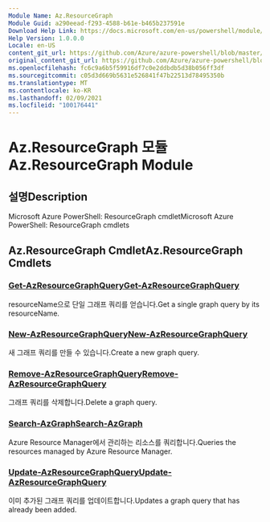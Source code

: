 ```yaml
---
Module Name: Az.ResourceGraph
Module Guid: a290eead-f293-4588-b61e-b465b237591e
Download Help Link: https://docs.microsoft.com/en-us/powershell/module/az.resourcegraph
Help Version: 1.0.0.0
Locale: en-US
content_git_url: https://github.com/Azure/azure-powershell/blob/master/src/ResourceGraph/ResourceGraph/help/Az.ResourceGraph.md
original_content_git_url: https://github.com/Azure/azure-powershell/blob/master/src/ResourceGraph/ResourceGraph/help/Az.ResourceGraph.md
ms.openlocfilehash: fc6c9a6b5f59916df7c0e2ddbdb5d38b056ff3df
ms.sourcegitcommit: c05d3d669b5631e526841f47b22513d78495350b
ms.translationtype: MT
ms.contentlocale: ko-KR
ms.lasthandoff: 02/09/2021
ms.locfileid: "100176441"
---
```

# <span data-ttu-id="2fa56-101">Az.ResourceGraph 모듈</span><span class="sxs-lookup"><span data-stu-id="2fa56-101">Az.ResourceGraph Module</span></span>
## <span data-ttu-id="2fa56-102">설명</span><span class="sxs-lookup"><span data-stu-id="2fa56-102">Description</span></span>
<span data-ttu-id="2fa56-103">Microsoft Azure PowerShell: ResourceGraph cmdlet</span><span class="sxs-lookup"><span data-stu-id="2fa56-103">Microsoft Azure PowerShell: ResourceGraph cmdlets</span></span>

## <span data-ttu-id="2fa56-104">Az.ResourceGraph Cmdlet</span><span class="sxs-lookup"><span data-stu-id="2fa56-104">Az.ResourceGraph Cmdlets</span></span>
### [<span data-ttu-id="2fa56-105">Get-AzResourceGraphQuery</span><span class="sxs-lookup"><span data-stu-id="2fa56-105">Get-AzResourceGraphQuery</span></span>](Get-AzResourceGraphQuery.md)
<span data-ttu-id="2fa56-106">resourceName으로 단일 그래프 쿼리를 얻습니다.</span><span class="sxs-lookup"><span data-stu-id="2fa56-106">Get a single graph query by its resourceName.</span></span>

### [<span data-ttu-id="2fa56-107">New-AzResourceGraphQuery</span><span class="sxs-lookup"><span data-stu-id="2fa56-107">New-AzResourceGraphQuery</span></span>](New-AzResourceGraphQuery.md)
<span data-ttu-id="2fa56-108">새 그래프 쿼리를 만들 수 있습니다.</span><span class="sxs-lookup"><span data-stu-id="2fa56-108">Create a new graph query.</span></span>

### [<span data-ttu-id="2fa56-109">Remove-AzResourceGraphQuery</span><span class="sxs-lookup"><span data-stu-id="2fa56-109">Remove-AzResourceGraphQuery</span></span>](Remove-AzResourceGraphQuery.md)
<span data-ttu-id="2fa56-110">그래프 쿼리를 삭제합니다.</span><span class="sxs-lookup"><span data-stu-id="2fa56-110">Delete a graph query.</span></span>

### [<span data-ttu-id="2fa56-111">Search-AzGraph</span><span class="sxs-lookup"><span data-stu-id="2fa56-111">Search-AzGraph</span></span>](Search-AzGraph.md)
<span data-ttu-id="2fa56-112">Azure Resource Manager에서 관리하는 리소스를 쿼리합니다.</span><span class="sxs-lookup"><span data-stu-id="2fa56-112">Queries the resources managed by Azure Resource Manager.</span></span>

### [<span data-ttu-id="2fa56-113">Update-AzResourceGraphQuery</span><span class="sxs-lookup"><span data-stu-id="2fa56-113">Update-AzResourceGraphQuery</span></span>](Update-AzResourceGraphQuery.md)
<span data-ttu-id="2fa56-114">이미 추가된 그래프 쿼리를 업데이트합니다.</span><span class="sxs-lookup"><span data-stu-id="2fa56-114">Updates a graph query that has already been added.</span></span>

